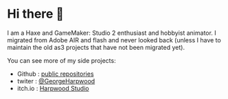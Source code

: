 # Hi there 👋

I am a Haxe and GameMaker: Studio 2 enthusiast and hobbyist animator. I migrated from Adobe AIR and flash and never looked back (unless I have to maintain the old as3 projects that have not been migrated yet). 

You can see more of my side projects:
* Github : [public repositories](https://github.com/harpwood?tab=repositories)
* twiter : [@GeorgeHarpwood](https://twitter.com/GeorgeHarpwood)
* itch.io : [Harpwood Studio](https://harpwood.itch.io/)

<!--
**harpwood/harpwood** is a ✨ _special_ ✨ repository because its `README.md` (this file) appears on your GitHub profile.

Here are some ideas to get you started:

- 🔭 I’m currently working on ...
- 🌱 I’m currently learning ...
- 👯 I’m looking to collaborate on ...
- 🤔 I’m looking for help with ...
- 💬 Ask me about ...
- 📫 How to reach me: ...
- 😄 Pronouns: ...
- ⚡ Fun fact: ...
-->
